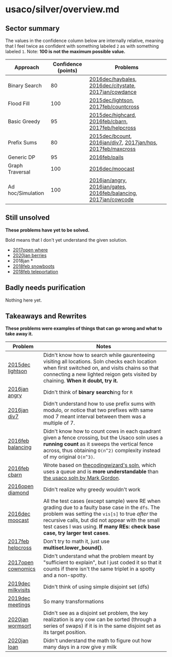 # usaco/silver/overview.md

## Sector summary

The values in the confidence column below are internally relative, meaning that I feel twice as confident with something labeled `2` as with something labeled `1`. Note: **100 is not the maximum possible value.**

| Approach | Confidence (points) | Problems |
|----------|------------|----------|
Binary Search | 80 | [2016dec/haybales](2016dec/xhaybales/xmain_haybales.cpp), [2016dec/citystate](2016dec/xcitystate/xmain_citystate.cpp), [2017jan/cowdance](2017jan/xcowdance/xmain_cowdance.cpp)
Flood Fill | 100 | [2015dec/lightson](2015dec/xlightson/xmain_lightson.cpp), [2017feb/countcross](2017feb/xcountcross/xmain_countcross.cpp)
Basic Greedy | 95 | [2015dec/highcard](2015dec/xhighcard/xmain_highcard.cpp), [2016feb/cbarn](2016feb/xcbarn/xnew_cbarn.cpp), [2017feb/helpcross](2017feb/helpcross/main_helpcross.cpp)
Prefix Sums | 80 | [2015dec/bcount](2015dec/xbcount/xmain_bcount.cpp), [2016jan/div7](2016jan/xdiv7/xnew_div7.cpp), [2017jan/hps](2017jan/xhps/xmain_hps.cpp), [2017feb/maxcross](2017feb/xmaxcross/xmain_maxcross.cpp)
Generic DP | 95 | [2016feb/pails](2016feb/xpails/xmain_pails.cpp)
Graph Traversal | 100 | [2016dec/moocast](2016dec/xmoocast/xpurify_moocast.cpp)
Ad hoc/Simulation | 100 | [2016jan/angry](2016jan/xangry/xnew_angry.cpp), [2016jan/gates](2016jan/xgates/xmain_gates.cpp), [2016feb/balancing](2016jan/../2016feb/xbalancing/xnew_balancing.cpp), [2017jan/cowcode](2017jan/xcowcode/xmain_cowcode.cpp)

## Still unsolved

**These problems have yet to be solved.**

Bold means that I don't yet understand the given solution.

- [2017open where](./2017open/where/main_where.cpp)
- [2020jan berries](./2020jan/berries/main_berries.cpp)
- 2018jan *
- [2018feb snowboots](./2018feb/snowboots/new_snowboots.cpp)
- [2018feb teleportation](./2018feb/teleport/main_teleport.cpp)

## Badly needs purification

Nothing here yet.

## Takeaways and Rewrites

**These problems were examples of things that can go wrong and what to take away it.**

| Problem | Notes |
|----|----|
[2015dec lightson](./x2015dec/xlightson/xmain_lightson.cpp) | Didn't know how to search while gaurenteeing visiting all locations. Soln checks each location when first switched on, and visits chains so that connecting a new lighted reigon gets visited by chaining. **When it doubt, try it.**
[2016jan angry](./x2016jan/xangry/xnew_angry.cpp) | Didn't think of **binary search**ing for `R`
[2016jan div7](./x2016jan/xdiv7/xmain_div7.cpp) | Didn't understand how to use prefix sums with modulo, or notice that two prefixes with same mod 7 meant interval between them was a multiple of 7.
[2016feb balancing](./x2016feb/xbalancing/xnew_balancing.cpp) | Didn't know how to count cows in each quadrant given a fence crossing, but the Usaco soln uses a **running count** as it sweeps the vertical fence across, thus obtaining `O(n^2)` complexity instead of my original `O(n^3)`.
[2016feb cbarn](./x2016feb/xcbarn/xnew_cbarn.cpp) | Wrote based on [thecodingwizard's soln](https://github.com/thecodingwizard/competitive-programming/blob/master/USACO/2016feb/gold/cbarn.cpp), which uses a queue and is **more understandable** than [the usaco soln by Mark Gordon](http://usaco.org/current/data/sol_cbarn_gold_feb16.html).
[2016open diamond](./x2016open/xdiamond/xmain_diamond.cpp) | Didn't realize why greedy wouldn't work
[2016dec moocast](./x2016dec/xmoocast/xmain_moocast.cpp) | All the test cases (except sample) were RE when grading due to a faulty base case in the `dfs`. The problem was setting the `vis[s]` to true _after_ the recursive calls, but did not appear with the small test cases I was using. **If many REs: check base case, try larger test cases**.
[2017feb helpcross](./x2017feb/xhelpcross/xmain_helpcross.cpp) | Don't try to math it, just use **multiset.lower_bound()**.
[2017open cownomics](./2017open/xcownomics/xmain_cownomics.cpp) | Didn't understand what the problem meant by "sufficient to explain", but I just coded it so that it counts if there isn't the same triplet in a spotty and a non-spotty.
[2019dec milkvisits](./x2019dec/xmilkvisits/xnew_milkvisits.cpp) | Didn't think of using simple disjoint set (dfs)
[2019dec meetings](./x2019dec/xmeetings/xmain_meetings.cpp) | So many transformations
[2020jan wormsort](./x2020jan/xwormsort/xmain_wormsort.cpp) | Didn't see as a disjoint set problem, the key realization is any cow can be sorted (through a series of swaps) if it is in the same disjoint set as its target position.
[2020jan loan](./x2020jan/xloan/xmain_loan.cpp) | Didn't understand the math to figure out how many days in a row give y milk
